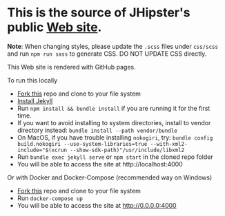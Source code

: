 # This is the source of JHipster's public [Web site](https://www.jhipster.tech/).

**Note**: When changing styles, please update the `.scss` files under `css/scss` and run `npm run sass` to generate CSS. DO NOT UPDATE CSS directly.

This Web site is rendered with GitHub pages.

To run this locally

- [Fork this](https://github.com/jhipster/jhipster.github.io/fork) repo and clone to your file system
- [Install Jekyll](https://help.github.com/articles/setting-up-your-github-pages-site-locally-with-jekyll/)
- Run `npm install && bundle install` if you are running it for the first time.
- If you want to avoid installing to system directories, install to vendor directory instead: `bundle install --path vendor/bundle`
- On MacOS, if you have trouble installing `nokogiri`, try: `bundle config build.nokogiri --use-system-libraries=true --with-xml2-include="$(xcrun --show-sdk-path)"/usr/include/libxml2`
- Run `bundle exec jekyll serve` or `npm start` in the cloned repo folder
- You will be able to access the site at http://localhost:4000

Or with Docker and Docker-Compose (recommended way on Windows)

- [Fork this](https://github.com/jhipster/jhipster.github.io/fork) repo and clone to your file system
- Run `docker-compose up`
- You will be able to access the site at http://0.0.0.0:4000
